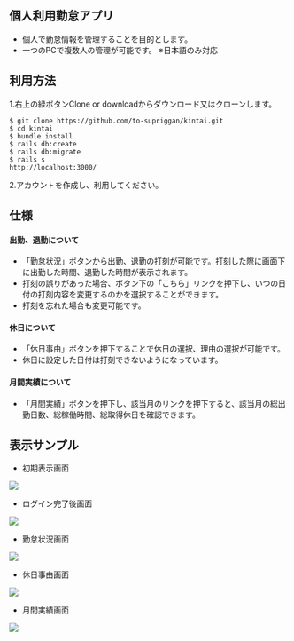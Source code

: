 ## 個人利用勤怠アプリ
- 個人で勤怠情報を管理することを目的とします。
- 一つのPCで複数人の管理が可能です。
※日本語のみ対応

## 利用方法
1.右上の緑ボタンClone or downloadからダウンロード又はクローンします。

```
$ git clone https://github.com/to-supriggan/kintai.git
$ cd kintai
$ bundle install
$ rails db:create
$ rails db:migrate
$ rails s
http://localhost:3000/
```

2.アカウントを作成し、利用してください。

## 仕様
#### 出勤、退勤について
- 「勤怠状況」ボタンから出勤、退勤の打刻が可能です。打刻した際に画面下に出勤した時間、退勤した時間が表示されます。
- 打刻の誤りがあった場合、ボタン下の「こちら」リンクを押下し、いつの日付の打刻内容を変更するのかを選択することができます。
- 打刻を忘れた場合も変更可能です。

#### 休日について
- 「休日事由」ボタンを押下することで休日の選択、理由の選択が可能です。
- 休日に設定した日付は打刻できないようになっています。

#### 月間実績について
- 「月間実績」ボタンを押下し、該当月のリンクを押下すると、該当月の総出勤日数、総稼働時間、総取得休日を確認できます。

## 表示サンプル
- 初期表示画面
<img src="https://user-images.githubusercontent.com/57216305/71879153-bfab6380-3170-11ea-9f55-43314dfbd8b3.png" max-width="100%;" />

- ログイン完了後画面
<img src="https://user-images.githubusercontent.com/57216305/71879211-e2d61300-3170-11ea-8e73-a0765eac053f.png" max-width="100%;" />

- 勤怠状況画面
<img src="https://user-images.githubusercontent.com/57216305/71879242-f8e3d380-3170-11ea-906f-01cd651345fd.png" max-width="100%;" />

- 休日事由画面
<img src="https://user-images.githubusercontent.com/57216305/71879279-131db180-3171-11ea-82f2-29ee3025c326.png" max-width="100%;" />

- 月間実績画面
<img src="https://user-images.githubusercontent.com/57216305/71879311-2761ae80-3171-11ea-8e55-7deb986d2e56.png" max-width="100%;" />
